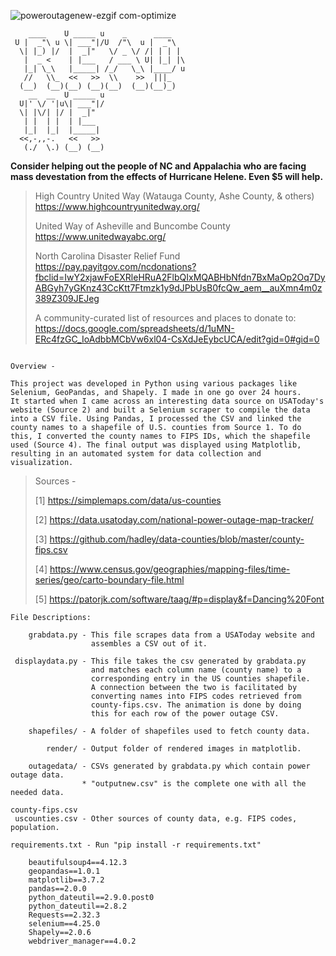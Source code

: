 ![poweroutagenew-ezgif com-optimize](https://github.com/user-attachments/assets/3fab7072-849b-401d-806c-68e3610acc0d)



```
    ____    U _____ u    _      ____            
 U |  _"\ u \| ___"|/U  /"\  u |  _"\           
  \| |_) |/  |  _|"   \/ _ \/ /| | | |          
   |  _ <    | |___   / ___ \ U| |_| |\         
   |_| \_\   |_____| /_/   \_\ |____/ u         
   //   \\_  <<   >>  \\    >>  |||_            
  (__)  (__)(__) (__)(__)  (__)(__)_)         
    __  __  U _____ u 
  U|' \/ '|u\| ___"|/ 
  \| |\/| |/ |  _|"   
   | |  | |  | |___   
   |_|  |_|  |_____|  
  <<,-,,-.   <<   >>  
   (./  \.) (__) (__) 
```

**Consider helping out the people of NC and Appalachia who are facing mass
devestation from the effects of Hurricane Helene. Even $5 will help.**
<blockquote>

High Country United Way (Watauga County, Ashe County, & others) 
https://www.highcountryunitedway.org/

United Way of Asheville and Buncombe County 
https://www.unitedwayabc.org/ 

North Carolina Disaster Relief Fund
https://pay.payitgov.com/ncdonations?fbclid=IwY2xjawFoEXRleHRuA2FlbQIxMQABHbNfdn7BxMaOp2Oq7DyABGyh7yGKnz43CcKtt7Ftmzk1y9dJPbUsB0fcQw_aem__auXmn4m0z389Z309JEJeg

A community-curated list of resources and places to donate to:
https://docs.google.com/spreadsheets/d/1uMN-ERc4fzGC_IoAdbbMCbVw6xl04-CsXdJeEybcUCA/edit?gid=0#gid=0
</blockquote>

```

Overview - 

This project was developed in Python using various packages like 
Selenium, GeoPandas, and Shapely. I made in one go over 24 hours. 
It started when I came across an interesting data source on USAToday's 
website (Source 2) and built a Selenium scraper to compile the data 
into a CSV file. Using Pandas, I processed the CSV and linked the 
county names to a shapefile of U.S. counties from Source 1. To do 
this, I converted the county names to FIPS IDs, which the shapefile 
used (Source 4). The final output was displayed using Matplotlib, 
resulting in an automated system for data collection and 
visualization.
```
<blockquote>

Sources -

[1] https://simplemaps.com/data/us-counties

[2] https://data.usatoday.com/national-power-outage-map-tracker/

[3] https://github.com/hadley/data-counties/blob/master/county-fips.csv

[4] https://www.census.gov/geographies/mapping-files/time-series/geo/carto-boundary-file.html

[5] https://patorjk.com/software/taag/#p=display&f=Dancing%20Font
</blockquote>

```
File Descriptions:

    grabdata.py - This file scrapes data from a USAToday website and 
                  assembles a CSV out of it. 

 displaydata.py - This file takes the csv generated by grabdata.py   
                  and matches each column name (county name) to a    
                  corresponding entry in the US counties shapefile.   
                  A connection between the two is facilitated by     
                  converting names into FIPS codes retrieved from    
                  county-fips.csv. The animation is done by doing    
                  this for each row of the power outage CSV.

    shapefiles/ - A folder of shapefiles used to fetch county data.

        render/ - Output folder of rendered images in matplotlib.

    outagedata/ - CSVs generated by grabdata.py which contain power outage data.
                * "outputnew.csv" is the complete one with all the needed data.

county-fips.csv
 uscounties.csv - Other sources of county data, e.g. FIPS codes, population.
```
```
requirements.txt - Run "pip install -r requirements.txt" 

    beautifulsoup4==4.12.3
    geopandas==1.0.1
    matplotlib==3.7.2
    pandas==2.0.0
    python_dateutil==2.9.0.post0
    python_dateutil==2.8.2
    Requests==2.32.3
    selenium==4.25.0
    Shapely==2.0.6
    webdriver_manager==4.0.2

```